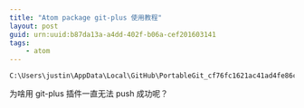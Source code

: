 ```yaml
---
title: "Atom package git-plus 使用教程"
layout: post
guid: urn:uuid:b87da13a-a4dd-402f-b06a-cef201603141
tags:
    - atom
---
```


```
C:\Users\justin\AppData\Local\GitHub\PortableGit_cf76fc1621ac41ad4fe86c420ab5ff403f1808b9\cmd\git.exe
```
为啥用 git-plus 插件一直无法 push 成功呢？
